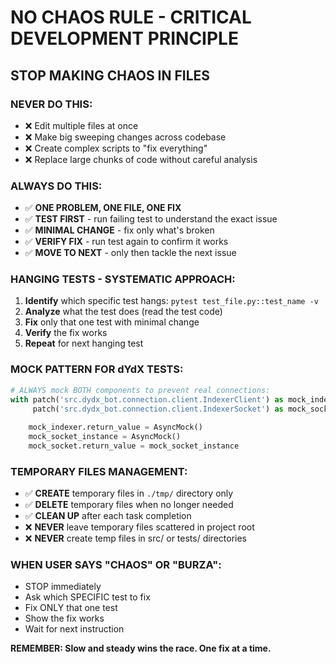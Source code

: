 # NO CHAOS RULE - CRITICAL DEVELOPMENT PRINCIPLE

## STOP MAKING CHAOS IN FILES

### NEVER DO THIS:
- ❌ Edit multiple files at once
- ❌ Make big sweeping changes across codebase
- ❌ Create complex scripts to "fix everything"
- ❌ Replace large chunks of code without careful analysis

### ALWAYS DO THIS:
- ✅ **ONE PROBLEM, ONE FILE, ONE FIX**
- ✅ **TEST FIRST** - run failing test to understand the exact issue
- ✅ **MINIMAL CHANGE** - fix only what's broken
- ✅ **VERIFY FIX** - run test again to confirm it works
- ✅ **MOVE TO NEXT** - only then tackle the next issue

### HANGING TESTS - SYSTEMATIC APPROACH:

1. **Identify** which specific test hangs: `pytest test_file.py::test_name -v`
2. **Analyze** what the test does (read the test code)
3. **Fix** only that one test with minimal change
4. **Verify** the fix works
5. **Repeat** for next hanging test

### MOCK PATTERN FOR dYdX TESTS:
```python
# ALWAYS mock BOTH components to prevent real connections:
with patch('src.dydx_bot.connection.client.IndexerClient') as mock_indexer, \
     patch('src.dydx_bot.connection.client.IndexerSocket') as mock_socket:
    
    mock_indexer.return_value = AsyncMock()
    mock_socket_instance = AsyncMock()
    mock_socket.return_value = mock_socket_instance
```

### TEMPORARY FILES MANAGEMENT:
- ✅ **CREATE** temporary files in `./tmp/` directory only
- ✅ **DELETE** temporary files when no longer needed
- ✅ **CLEAN UP** after each task completion
- ❌ **NEVER** leave temporary files scattered in project root
- ❌ **NEVER** create temp files in src/ or tests/ directories

### WHEN USER SAYS "CHAOS" OR "BURZA":
- STOP immediately
- Ask which SPECIFIC test to fix
- Fix ONLY that one test
- Show the fix works
- Wait for next instruction

**REMEMBER: Slow and steady wins the race. One fix at a time.**
